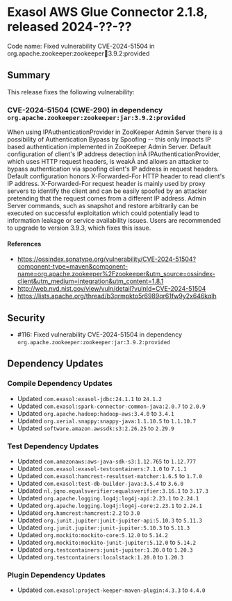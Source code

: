 # Exasol AWS Glue Connector 2.1.8, released 2024-??-??

Code name: Fixed vulnerability CVE-2024-51504 in org.apache.zookeeper:zookeeper:jar:3.9.2:provided

## Summary

This release fixes the following vulnerability:

### CVE-2024-51504 (CWE-290) in dependency `org.apache.zookeeper:zookeeper:jar:3.9.2:provided`
When using IPAuthenticationProvider in ZooKeeper Admin Server there is a possibility of Authentication Bypass by Spoofing -- this only impacts IP based authentication implemented in ZooKeeper Admin Server. Default configuration of client's IP address detection inÂ IPAuthenticationProvider, which uses HTTP request headers, is weakÂ and allows an attacker to bypass authentication via spoofing client's IP address in request headers. Default configuration honors X-Forwarded-For HTTP header to read client's IP address. X-Forwarded-For request header is mainly used by proxy servers to identify the client and can be easily spoofed by an attacker pretending that the request comes from a different IP address. Admin Server commands, such as snapshot and restore arbitrarily can be executed on successful exploitation which could potentially lead to information leakage or service availability issues. Users are recommended to upgrade to version 3.9.3, which fixes this issue.
#### References
* https://ossindex.sonatype.org/vulnerability/CVE-2024-51504?component-type=maven&component-name=org.apache.zookeeper%2Fzookeeper&utm_source=ossindex-client&utm_medium=integration&utm_content=1.8.1
* http://web.nvd.nist.gov/view/vuln/detail?vulnId=CVE-2024-51504
* https://lists.apache.org/thread/b3qrmpkto5r6989qr61fw9y2x646kqlh

## Security

* #116: Fixed vulnerability CVE-2024-51504 in dependency `org.apache.zookeeper:zookeeper:jar:3.9.2:provided`

## Dependency Updates

### Compile Dependency Updates

* Updated `com.exasol:exasol-jdbc:24.1.1` to `24.1.2`
* Updated `com.exasol:spark-connector-common-java:2.0.7` to `2.0.9`
* Updated `org.apache.hadoop:hadoop-aws:3.4.0` to `3.4.1`
* Updated `org.xerial.snappy:snappy-java:1.1.10.5` to `1.1.10.7`
* Updated `software.amazon.awssdk:s3:2.26.25` to `2.29.9`

### Test Dependency Updates

* Updated `com.amazonaws:aws-java-sdk-s3:1.12.765` to `1.12.777`
* Updated `com.exasol:exasol-testcontainers:7.1.0` to `7.1.1`
* Updated `com.exasol:hamcrest-resultset-matcher:1.6.5` to `1.7.0`
* Updated `com.exasol:test-db-builder-java:3.5.4` to `3.6.0`
* Updated `nl.jqno.equalsverifier:equalsverifier:3.16.1` to `3.17.3`
* Updated `org.apache.logging.log4j:log4j-api:2.23.1` to `2.24.1`
* Updated `org.apache.logging.log4j:log4j-core:2.23.1` to `2.24.1`
* Updated `org.hamcrest:hamcrest:2.2` to `3.0`
* Updated `org.junit.jupiter:junit-jupiter-api:5.10.3` to `5.11.3`
* Updated `org.junit.jupiter:junit-jupiter:5.10.3` to `5.11.3`
* Updated `org.mockito:mockito-core:5.12.0` to `5.14.2`
* Updated `org.mockito:mockito-junit-jupiter:5.12.0` to `5.14.2`
* Updated `org.testcontainers:junit-jupiter:1.20.0` to `1.20.3`
* Updated `org.testcontainers:localstack:1.20.0` to `1.20.3`

### Plugin Dependency Updates

* Updated `com.exasol:project-keeper-maven-plugin:4.3.3` to `4.4.0`
